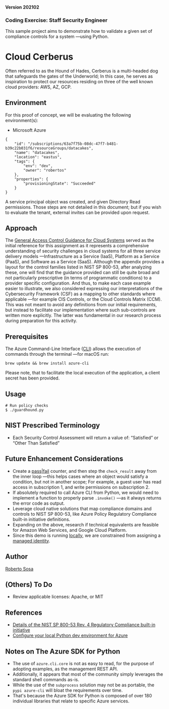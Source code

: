 #### Version 202102
### Coding Exercise: Staff Security Engineer

This sample project aims to demonstrate how to validate a given set of compliance controls for a system —using Python.

# Cloud Cerberus
Often referred to as the Hound of Hades, Cerberus is a multi-headed dog that safeguards the gates of the Underworld; In this case, he serves as inspiration to protect our resources residing on three of the well known cloud providers: AWS, AZ, GCP.

## Environment 
For this proof of concept, we will be evaluating the following environment(s):

- Microsoft Azure
```
{
    "id": "/subscriptions/63a7f75b-08dc-47f7-b481-b39c22b031f6/resourceGroups/datacakes",
    "name": "datacakes",
    "location": "eastus",
    "tags": {
        "env": "dev",
        "owner": "robertos"
    },
    "properties": {
        "provisioningState": "Succeeded"
    }
}
```

A service principal object was created, and given Directory Read permissions. Those steps are not detailed in this document; but if you wish to evaluate the tenant, external invites can be provided upon request.

## Approach
The [General Access Control Guidance for Cloud Systems](https://csrc.nist.gov/publications/detail/sp/800-210/final) served as the initial reference for this assignment as it represents a comprehensive understanding of security challenges in cloud systems for all three service delivery models —Infrastructure as a Service (IaaS), Platform as a Service (PaaS), and Software as a Service (SaaS). Although the appendix provides a layout for the control families listed in NIST SP 800-53, after analyzing these, one will find that the guidance provided can still be quite broad and not particularly prescriptive (in terms of programmatic conditions) to a provider specific configuration. And thus, to make each case example easier to illustrate, we also considered expressing our interpretations of the Cybersecurity Framework (CSF) as a mapping to other standards where applicable —for example CIS Controls, or the Cloud Controls Matrix (CCM). This was not meant to avoid any definitions from our initial requirements, but instead to facilitate our implementation where such sub-controls are written more explicitly. The latter was fundamental in our research process during preparation for this activity.

## Prerequisites
The Azure Command-Line Interface ([CLI](https://docs.microsoft.com/en-us/cli/azure/install-azure-cli)) allows the execution of commands through the terminal —for macOS run:
```
brew update && brew install azure-cli
```

Please note, that to facilitate the local execution of the application, a client secret has been provided.

## Usage
```
# Run policy checks
$ ./guardhound.py
```

## NIST Prescribed Terminology
- Each Security Control Assessment will return a value of: “Satisfied” or “Other Than Satisfied”

## Future Enhancement Considerations
- Create a [pass|fail](https://github.com/SuperTonic09/cloud-cerberus/issues/2) counter, and then step the `check_result` away from the inner loop —this helps cases where an object would satisfy a condition, but not in another scope; For example, a guest user has read access in subscription 1, and write permissions on subscription 2.
- If absolutely required to call Azure CLI from Python, we would need to implement a function to properly parse `.invoke()` —as it always returns the error code as output.
- Leverage cloud native solutions that map compliance domains and controls to NIST SP 800-53, like Azure Policy Regulatory Compliance built-in initiative definitions.
- Expanding on the above, research if technical equivalents are feasible for Amazon Web Services, and Google Cloud Platform.
- Since this demo is running [locally](https://docs.microsoft.com/en-us/azure/developer/python/azure-sdk-authenticate#identity-when-running-the-app-locally), we are constrained from assigning a [managed identity](https://docs.microsoft.com/en-us/azure/active-directory/managed-identities-azure-resources/overview). 

## Author
[Roberto Sosa](https://github.com/SuperTonic09)

## (Others) To Do
- Review applicable licenses: Apache, or MIT

## References
- [Details of the NIST SP 800-53 Rev. 4 Regulatory Compliance built-in initiative](https://docs.microsoft.com/en-us/azure/governance/policy/samples/nist-sp-800-53-r4)
- [Configure your local Python dev environment for Azure](https://docs.microsoft.com/en-us/azure/developer/python/configure-local-development-environment?tabs=cmd)

## Notes on The Azure SDK for Python
- The use of `azure.cli.core` is not as easy to read, for the purpose of adopting examples, as the management REST API.
- Additionally, it appears that most of the community simply leverages the standard shell commands as-is.
- While the use of the `subprocess` solution may not be as portable, the `pypi azure-cli` will bloat the requirements over time.
- That's because the Azure SDK for Python is composed of over 180 individual libraries that relate to specific Azure services.
